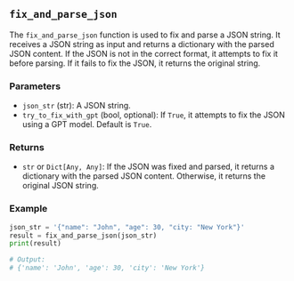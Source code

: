 ## `fix_and_parse_json`

The `fix_and_parse_json` function is used to fix and parse a JSON string. It receives a JSON string as input and returns a dictionary with the parsed JSON content. If the JSON is not in the correct format, it attempts to fix it before parsing. If it fails to fix the JSON, it returns the original string.

### Parameters
- `json_str` (str): A JSON string.
- `try_to_fix_with_gpt` (bool, optional): If `True`, it attempts to fix the JSON using a GPT model. Default is `True`.

### Returns
- `str` or `Dict[Any, Any]`: If the JSON was fixed and parsed, it returns a dictionary with the parsed JSON content. Otherwise, it returns the original JSON string.

### Example

``` python
json_str = '{"name": "John", "age": 30, "city: "New York"}'
result = fix_and_parse_json(json_str)
print(result)

# Output:
# {'name': 'John', 'age': 30, 'city': 'New York'}
```
